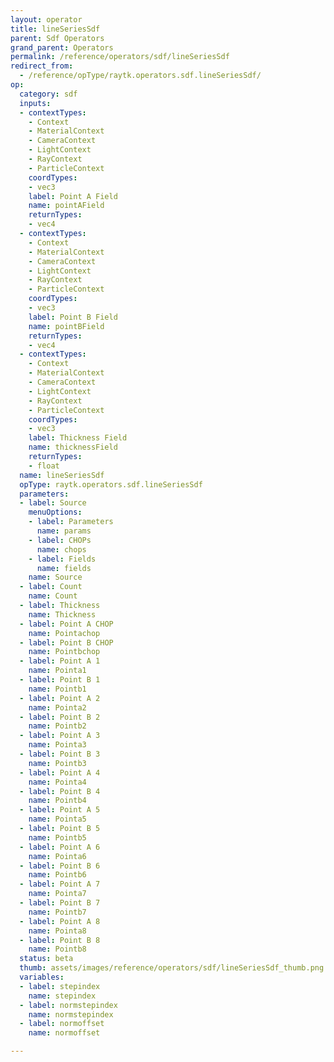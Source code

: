 ```yaml
---
layout: operator
title: lineSeriesSdf
parent: Sdf Operators
grand_parent: Operators
permalink: /reference/operators/sdf/lineSeriesSdf
redirect_from:
  - /reference/opType/raytk.operators.sdf.lineSeriesSdf/
op:
  category: sdf
  inputs:
  - contextTypes:
    - Context
    - MaterialContext
    - CameraContext
    - LightContext
    - RayContext
    - ParticleContext
    coordTypes:
    - vec3
    label: Point A Field
    name: pointAField
    returnTypes:
    - vec4
  - contextTypes:
    - Context
    - MaterialContext
    - CameraContext
    - LightContext
    - RayContext
    - ParticleContext
    coordTypes:
    - vec3
    label: Point B Field
    name: pointBField
    returnTypes:
    - vec4
  - contextTypes:
    - Context
    - MaterialContext
    - CameraContext
    - LightContext
    - RayContext
    - ParticleContext
    coordTypes:
    - vec3
    label: Thickness Field
    name: thicknessField
    returnTypes:
    - float
  name: lineSeriesSdf
  opType: raytk.operators.sdf.lineSeriesSdf
  parameters:
  - label: Source
    menuOptions:
    - label: Parameters
      name: params
    - label: CHOPs
      name: chops
    - label: Fields
      name: fields
    name: Source
  - label: Count
    name: Count
  - label: Thickness
    name: Thickness
  - label: Point A CHOP
    name: Pointachop
  - label: Point B CHOP
    name: Pointbchop
  - label: Point A 1
    name: Pointa1
  - label: Point B 1
    name: Pointb1
  - label: Point A 2
    name: Pointa2
  - label: Point B 2
    name: Pointb2
  - label: Point A 3
    name: Pointa3
  - label: Point B 3
    name: Pointb3
  - label: Point A 4
    name: Pointa4
  - label: Point B 4
    name: Pointb4
  - label: Point A 5
    name: Pointa5
  - label: Point B 5
    name: Pointb5
  - label: Point A 6
    name: Pointa6
  - label: Point B 6
    name: Pointb6
  - label: Point A 7
    name: Pointa7
  - label: Point B 7
    name: Pointb7
  - label: Point A 8
    name: Pointa8
  - label: Point B 8
    name: Pointb8
  status: beta
  thumb: assets/images/reference/operators/sdf/lineSeriesSdf_thumb.png
  variables:
  - label: stepindex
    name: stepindex
  - label: normstepindex
    name: normstepindex
  - label: normoffset
    name: normoffset

---
```

